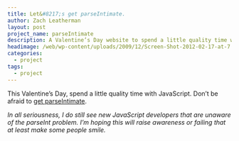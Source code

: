 ```yaml
---
title: Let&#8217;s get parseIntimate.
author: Zach Leatherman
layout: post
project_name: parseIntimate
description: A Valentine’s Day website to spend a little quality time with JavaScript and it’s quirky parseInt function. Don’t be afraid to get parseIntimate.
headimage: /web/wp-content/uploads/2009/12/Screen-Shot-2012-02-17-at-7.49.26-PM1.png
categories:
  - project
tags:
  - project
---
```


This Valentine’s Day, spend a little quality time with JavaScript. Don’t be afraid to [get parseIntimate][1].

 [1]: http://zachleat.com/parseintimate/

*In all seriousness, I do still see new JavaScript developers that are unaware of the parseInt problem. I’m hoping this will raise awareness or failing that at least make some people smile.*
